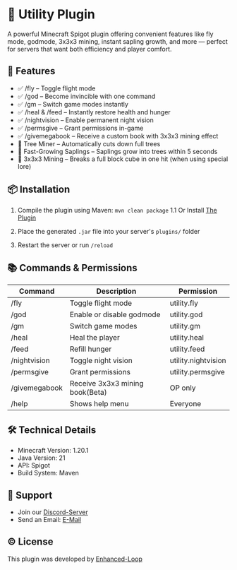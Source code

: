 # 🌟 Utility Plugin

A powerful Minecraft Spigot plugin offering convenient features like fly mode, godmode, 3x3x3 mining, instant sapling growth, and more — perfect for servers that want both efficiency and player comfort.

## 🚀 Features

* ✅ /fly – Toggle flight mode
* ✅ /god – Become invincible with one command
* ✅ /gm – Switch game modes instantly
* ✅ /heal & /feed – Instantly restore health and hunger
* ✅ /nightvision – Enable permanent night vision
* ✅ /permsgive – Grant permissions in-game
* ✅ /givemegabook – Receive a custom book with 3x3x3 mining effect
* 🌲 Tree Miner – Automatically cuts down full trees
* 🌱 Fast-Growing Saplings – Saplings grow into trees within 5 seconds
* 🧱 3x3x3 Mining – Breaks a full block cube in one hit (when using special lore)

## 📦 Installation

1. Compile the plugin using Maven:
   `mvn clean package`
1.1 Or Install [The Plugin](https://www.spigotmc.org/resources/utility.126757/)

3. Place the generated `.jar` file into your server's `plugins/` folder

4. Restart the server or run `/reload`

## 📚 Commands & Permissions

| Command       | Description               | Permission          |
| ------------- | ------------------------- | ------------------- |
| /fly          | Toggle flight mode        | utility.fly         |
| /god          | Enable or disable godmode | utility.god         |
| /gm           | Switch game modes         | utility.gm          |
| /heal         | Heal the player           | utility.heal        |
| /feed         | Refill hunger             | utility.feed        |
| /nightvision  | Toggle night vision       | utility.nightvision |
| /permsgive    | Grant permissions         | utility.permsgive   |
| /givemegabook | Receive 3x3x3 mining book(Beta) | OP only             |
| /help         | Shows help menu         | Everyone            |

## 🛠 Technical Details

* Minecraft Version: 1.20.1
* Java Version: 21
* API: Spigot
* Build System: Maven

## 🔗 Support

* Join our [Discord-Server](https://discord.gg/zQRYbaXgNa)
* Send an Email: [E-Mail](mailto:andre@enhanced-loop.net)

## © License

This plugin was developed by [Enhanced-Loop](https://enhanced-loop.com)
